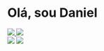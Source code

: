 <div>
  <h1>Olá, sou Daniel</h1>
  <tr/>
  <div>
     <a href="https://www.linkedin.com/in/daniel-leite-9372b5102">
      <img src="https://img.shields.io/badge/LinkedIn-0077B5?style=for-the-badge&logo=linkedin&logoColor=white">
     </a>
     <a href="https://www.instagram.com/dan_si_leite">
      <img src="https://img.shields.io/badge/Instagram-E4405F?style=for-the-badge&logo=instagram&logoColor=white">
     </a>
  </div>
  <img heigth="180em" src="https://github-readme-stats.vercel.app/api/top-langs/?username=danielLeiteSilva&theme=radical&langs_count=8&layout=compact">
  <img heigth="170em" src="https://github-readme-stats.vercel.app/api?username=danielLeiteSilva&theme=radical&&langs_count=8&layout=compact">
</div>
